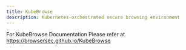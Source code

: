 ```yaml
---
title: KubeBrowse
description: Kubernetes-orchestrated secure browsing environment
---
```


For KubeBrowse Documentation Please refer at https://browsersec.github.io/KubeBrowse

<!-- 
# KubeBrowse

KubeBrowse is an open-source Kubernetes orchestrator that mitigates phishing and malware attacks by providing a secure browser-in-browser sandbox environment.

![KubeBrowse Architecture](/src/assets/kubebrowse-architecture.svg)

## Key Features

- **Isolated Browsing Environment**: Each browsing session runs in its own isolated container
- **Automatic File Analysis**: Suspicious file downloads are automatically analyzed in a sandbox
- **Network Isolation**: Prevent data exfiltration with fine-grained network controls
- **Screenshot Recording**: Capture session history for security analysis and audit
- **Zero Trust Architecture**: Verify every access request with comprehensive authentication

## How It Works

KubeBrowse creates ephemeral browser instances in Kubernetes pods that:

1. Isolate potentially malicious content from your main environment
2. Record all activity for security analysis
3. Prevent data exfiltration and unauthorized access
4. Automatically terminate after use, destroying any potential malware

## Installation

### Prerequisites

- Kubernetes 1.19+
- Helm 3.0+
- A domain name for the service
- TLS certificates

### Quick Install with Helm

```bash
# Add the BrowserSec Helm repository
helm repo add browsersec https://charts.browsersec.io

# Update your repositories
helm repo update

# Install KubeBrowse
helm install kubebrowse browsersec/kubebrowse \
  --namespace kubebrowse \
  --create-namespace \
  --set domain=browse.yourdomain.com \
  --set tls.enabled=true \
  --set storage.type=s3 \
  --set storage.s3.bucket=your-bucket \
  --set storage.s3.region=us-west-2
```

## Configuration

KubeBrowse can be configured via the `values.yaml` file or using command line parameters with Helm:

```yaml
# Example configuration
kubebrowse:
  replicas: 3
  resources:
    requests:
      memory: "256Mi"
      cpu: "100m"
    limits:
      memory: "1Gi"
      cpu: "1000m"

browser:
  image: browsersec/chrome-secure:latest
  securityContext:
    privileged: false

security:
  networkPolicy:
    enabled: true
    allowedEgress:
      - to:
          - ipBlock:
              cidr: 10.0.0.0/8
      - ports:
          - port: 443
            protocol: TCP

monitoring:
  enabled: true
  prometheus:
    scrape: true
```

## Usage

Once installed, KubeBrowse provides several ways to access isolated browsing environments:

### Web Portal

Navigate to your configured domain (e.g., `https://browse.yourdomain.com`) and authenticate to access the web portal.

### API Integration

```javascript
// Example API request to create a new browsing session
const response = await fetch('https://browse.yourdomain.com/api/v1/sessions', {
  method: 'POST',
  headers: {
    'Authorization': 'Bearer YOUR_API_KEY',
    'Content-Type': 'application/json',
  },
  body: JSON.stringify({
    url: 'https://example.com',
    timeout: 3600, // session timeout in seconds
    recording: true,
  }),
});

const { sessionUrl } = await response.json();
console.log(`Secure browsing session created: ${sessionUrl}`);
```

## Security Considerations

- Always keep KubeBrowse updated to the latest version
- Configure network policies to restrict egress traffic
- Enable audit logging for all sessions
- Implement proper RBAC controls for the KubeBrowse API

## Support

For support with KubeBrowse:

- Check our [GitHub Issues](https://github.com/browsersec/kubebrowse/issues)
- Join our [Discord Community](https://discord.gg/browsersec)
- Email support at support@browsersec.org -->
